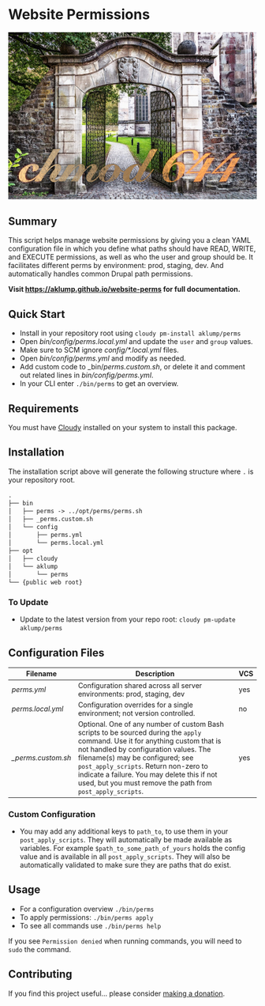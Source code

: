 # Website Permissions

![perms](images/screenshot.jpg)

## Summary

This script helps manage website permissions by giving you a clean YAML configuration file in which you define what paths should have READ, WRITE, and EXECUTE permissions, as well as who the user and group should be.  It facilitates different perms by environment: prod, staging, dev.  And automatically handles common Drupal path permissions.

**Visit <https://aklump.github.io/website-perms> for full documentation.**

## Quick Start

- Install in your repository root using `cloudy pm-install aklump/perms`
- Open _bin/config/perms.local.yml_ and update the `user` and `group` values.
- Make sure to SCM ignore _config/*.local.yml_ files.
- Open _bin/config/perms.yml_ and modify as needed.
- Add custom code to _bin/_perms.custom.sh_, or delete it and comment out related lines in _bin/config/perms.yml_.
- In your CLI enter `./bin/perms` to get an overview.

## Requirements

You must have [Cloudy](https://github.com/aklump/cloudy) installed on your system to install this package.

## Installation

The installation script above will generate the following structure where `.` is your repository root.

    .
    ├── bin
    │   ├── perms -> ../opt/perms/perms.sh
    │   ├── _perms.custom.sh
    │   └── config
    │       ├── perms.yml
    │       └── perms.local.yml
    ├── opt
    │   ├── cloudy
    │   └── aklump
    │       └── perms
    └── {public web root}

    
### To Update

- Update to the latest version from your repo root: `cloudy pm-update aklump/perms`

## Configuration Files

| Filename | Description | VCS |
|----------|----------|---|
| _perms.yml_ | Configuration shared across all server environments: prod, staging, dev  | yes |
| _perms.local.yml_ | Configuration overrides for a single environment; not version controlled. | no |
| _\_perms.custom.sh_ | Optional.  One of any number of custom Bash scripts to be sourced during the `apply` command.  Use it for anything custom that is not handled by configuration values.  The filename(s) may be configured; see `post_apply_scripts`.  Return non-zero to indicate a failure. You may delete this if not used, but you must remove the path from `post_apply_scripts`.| yes |

### Custom Configuration

* You may add any additional keys to `path_to`, to use them in your `post_apply_scripts`. They will automatically be made available as variables.  For example `$path_to_some_path_of_yours` holds the config value and is available in all `post_apply_scripts`.  They will also be automatically validated to make sure they are paths that do exist.

## Usage

* For a configuration overview `./bin/perms`
* To apply permissions: `./bin/perms apply`
* To see all commands use `./bin/perms help`

If you see `Permission denied` when running commands, you will need to `sudo` the command.

## Contributing

If you find this project useful... please consider [making a donation](https://www.paypal.com/cgi-bin/webscr?cmd=_s-xclick&hosted_button_id=4E5KZHDQCEUV8&item_name=Gratitude%20for%20aklump%2Fwebsite-perms).
